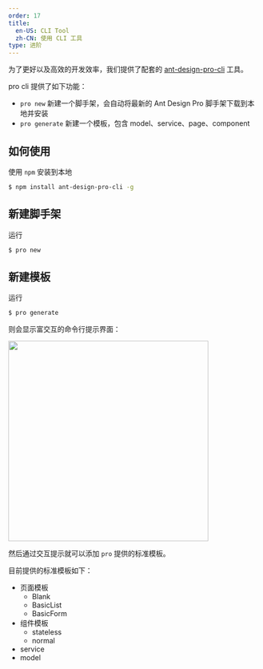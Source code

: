 ```yaml
---
order: 17
title:
  en-US: CLI Tool
  zh-CN: 使用 CLI 工具
type: 进阶
---
```


为了更好以及高效的开发效率，我们提供了配套的 [ant-design-pro-cli](https://github.com/ant-design/ant-design-pro-cli) 工具。

pro cli 提供了如下功能：

- `pro new` 新建一个脚手架，会自动将最新的 Ant Design Pro 脚手架下载到本地并安装
- `pro generate` 新建一个模板，包含 model、service、page、component

## 如何使用

使用 `npm` 安装到本地

```bash
$ npm install ant-design-pro-cli -g
```

## 新建脚手架

运行

```bash
$ pro new
```

## 新建模板

运行

```bash
$ pro generate 
```

则会显示富交互的命令行提示界面：

<img width="400" src="https://gw.alipayobjects.com/zos/rmsportal/VhiILFUpYxGUBgbnuUny.pnghttps://gw.alipayobjects.com/zos/rmsportal/jtRFEJZANqqjeoEbylhV.png" />

然后通过交互提示就可以添加 `pro` 提供的标准模板。

目前提供的标准模板如下：

- 页面模板
  - Blank
  - BasicList
  - BasicForm
- 组件模板
  - stateless
  - normal
- service
- model

